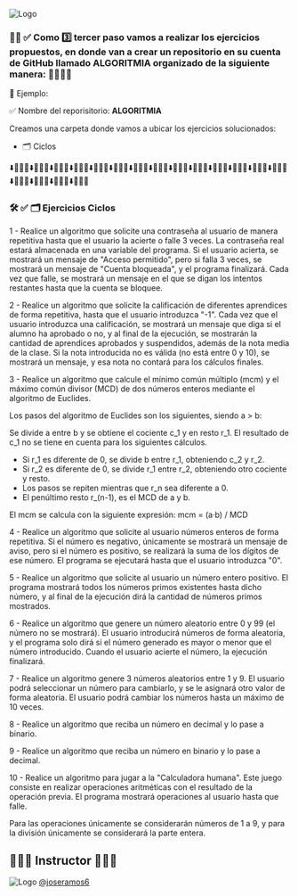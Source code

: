 
![Logo](https://yt3.googleusercontent.com/32hnlXfQnfCFH5IK4SsvCtRDb5A3tDsRdFUjsPPIXbyt5jCmL1ZWE6NEjM7OPEs2EdZTKqueAA=w1707-fcrop64=1,00005a57ffffa5a8-k-c0xffffffff-no-nd-rj)

### 🚨🔔 ✅ Como 3️⃣ tercer paso vamos a realizar los ejercicios propuestos, en donde van a crear un repositorio en su cuenta de GitHub llamado ALGORITMIA organizado de la siguiente manera: 👨🏻‍💻🚀

🌟 Ejemplo:

✅ Nombre del reporisitorio: **ALGORITMIA**

Creamos una carpeta donde vamos a ubicar los ejercicios solucionados:

- 🗂️ Ciclos

⬇️👨🏻‍💻⬇️👨🏻‍💻⬇️👨🏻‍💻⬇️👨🏻‍💻⬇️👨🏻‍💻⬇️👨🏻‍💻⬇️👨🏻‍💻⬇️👨🏻‍💻⬇️👨🏻‍💻⬇️👨🏻‍💻⬇️👨🏻‍💻⬇️👨🏻‍💻⬇️👨🏻‍💻⬇️👨🏻‍💻⬇️👨🏻‍💻⬇️👨🏻‍💻⬇️👨🏻‍💻⬇️👨🏻‍💻

### 🛠 ✅ 🗂️ Ejercicios Ciclos

1 - Realice un algoritmo que solicite una contraseña al usuario de manera repetitiva hasta que el usuario la acierte o falle 3 veces. La contraseña real estará almacenada en una variable del programa. Si el usuario acierta, se mostrará un mensaje de "Acceso permitido", pero si falla 3 veces, se mostrará un mensaje de "Cuenta bloqueada", y el programa finalizará. Cada vez que falle, se mostrará un mensaje en el que se digan los intentos restantes hasta que la cuenta se bloquee.

2 - Realice un algoritmo que solicite la calificación de diferentes aprendices de forma repetitiva, hasta que el usuario introduzca "-1". Cada vez que el usuario introduzca una calificación, se mostrará un mensaje que diga si el alumno ha aprobado o no, y al final de la ejecución, se mostrarán la cantidad de aprendices aprobados y suspendidos, además de la nota media de la clase. Si la nota introducida no es válida (no está entre 0 y 10), se mostrará un mensaje, y esa nota no contará para los cálculos finales.

3 - Realice un algoritmo que calcule el mínimo común múltiplo (mcm) y el máximo común divisor (MCD) de dos números enteros mediante el algoritmo de Euclides.

Los pasos del algoritmo de Euclides son los siguientes, siendo a > b:

Se divide a entre b y se obtiene el cociente c_1 y en resto r_1. El resultado de c_1 no se tiene en cuenta para los siguientes cálculos.

- Si r_1 es diferente de 0, se divide b entre r_1, obteniendo c_2 y r_2.
- Si r_2 es diferente de 0, se divide r_1 entre r_2, obteniendo otro cociente y resto.
- Los pasos se repiten mientras que r_n sea diferente a 0.
- El penúltimo resto r\_(n-1), es el MCD de a y b.

El mcm se calcula con la siguiente expresión: mcm = (a·b) / MCD

4 - Realice un algoritmo que solicite al usuario números enteros de forma repetitiva. Si el número es negativo, únicamente se mostrará un mensaje de aviso, pero si el número es positivo, se realizará la suma de los dígitos de ese número. El programa se ejecutará hasta que el usuario introduzca "0".

5 - Realice un algoritmo que solicite al usuario un número entero positivo. El programa mostrará todos los números primos existentes hasta dicho número, y al final de la ejecución dirá la cantidad de números primos mostrados.

6 - Realice un algoritmo que genere un número aleatorio entre 0 y 99 (el número no se mostrará). El usuario introducirá números de forma aleatoria, y el programa solo dirá si el número generado es mayor o menor que el número introducido. Cuando el usuario acierte el número, la ejecución finalizará.

7 - Realice un algoritmo genere 3 números aleatorios entre 1 y 9. El usuario podrá seleccionar un número para cambiarlo, y se le asignará otro valor de forma aleatoria. El usuario podrá cambiar los números hasta un máximo de 10 veces.

8 - Realice un algoritmo que reciba un número en decimal y lo pase a binario.

9 - Realice un algoritmo que reciba un número en binario y lo pase a decimal.

10 - Realice un algoritmo para jugar a la "Calculadora humana". Este juego consiste en realizar operaciones aritméticas con el resultado de la operación previa. El programa mostrará operaciones al usuario hasta que falle.

Para las operaciones únicamente se considerarán números de 1 a 9, y para la división únicamente se
considerará la parte entera.


## 👨🏻‍💻 Instructor 👨🏻‍💻

![Logo](https://avatars.githubusercontent.com/u/81438413?s=48&v=4) [@joseramos6](https://github.com/joseramos6)
